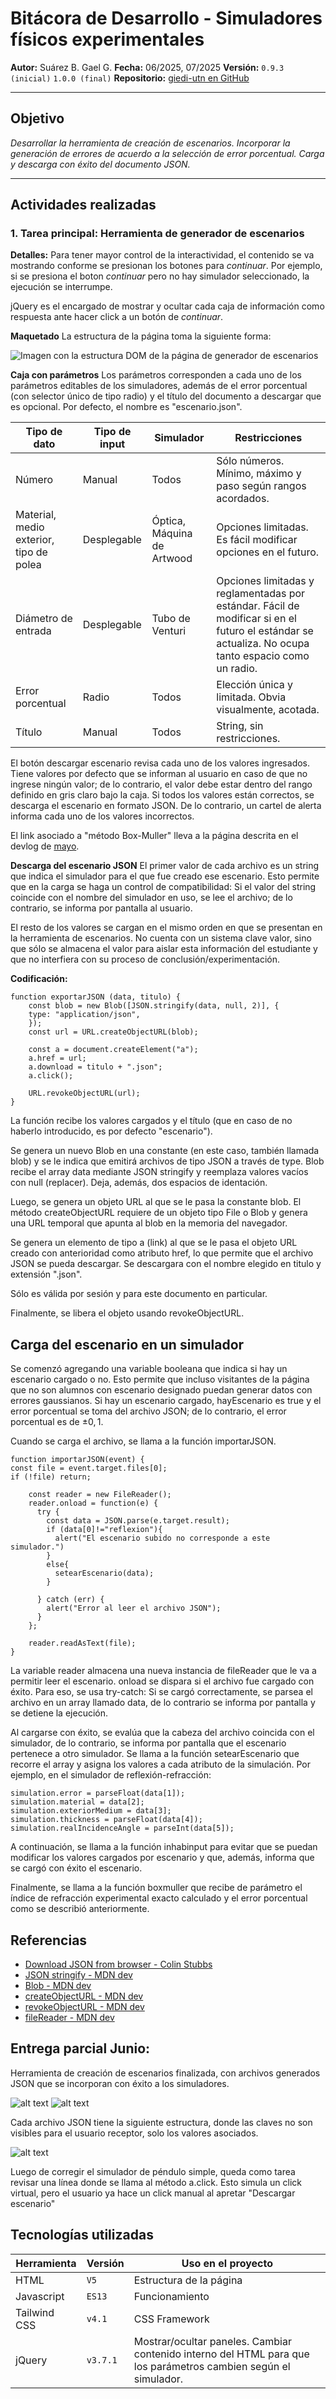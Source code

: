 # Bitácora de Desarrollo - Simuladores físicos experimentales

**Autor:** Suárez B. Gael G.
**Fecha:** 06/2025, 07/2025
**Versión:** `0.9.3 (inicial)` `1.0.0 (final)`
**Repositorio:** [giedi-utn en GitHub](https://github.com/GIEDI-UTN/giedi-utn.github.io)

---

## Objetivo

_Desarrollar la herramienta de creación de escenarios. Incorporar la generación de errores de acuerdo a la selección de error porcentual. Carga y descarga con éxito del documento JSON._

---

## Actividades realizadas

### 1. Tarea principal: Herramienta de generador de escenarios

**Detalles:**
Para tener mayor control de la interactividad, el contenido se va mostrando conforme se presionan los botones para _continuar_. Por ejemplo, si se presiona el boton _continuar_ pero no hay simulador seleccionado, la ejecución se interrumpe.

jQuery es el encargado de mostrar y ocultar cada caja de información como respuesta ante hacer click a un botón de _continuar_.

**Maquetado**
La estructura de la página toma la siguiente forma:

![Imagen con la estructura DOM de la página de generador de escenarios](dom_diag.png)

**Caja con parámetros**
Los parámetros corresponden a cada uno de los parámetros editables de los simuladores, además de el error porcentual (con selector único de tipo radio) y el título del documento a descargar que es opcional. Por defecto, el nombre es "escenario.json".

| Tipo de dato                            | Tipo de input | Simulador                  | Restricciones                                                                                                                                       |
| --------------------------------------- | ------------- | -------------------------- | --------------------------------------------------------------------------------------------------------------------------------------------------- |
| Número                                  | Manual        | Todos                      | Sólo números. Mínimo, máximo y paso según rangos acordados.                                                                                         |
| Material, medio exterior, tipo de polea | Desplegable   | Óptica, Máquina de Artwood | Opciones limitadas. Es fácil modificar opciones en el futuro.                                                                                       |
| Diámetro de entrada                     | Desplegable   | Tubo de Venturi            | Opciones limitadas y reglamentadas por estándar. Fácil de modificar si en el futuro el estándar se actualiza. No ocupa tanto espacio como un radio. |
| Error porcentual                        | Radio         | Todos                      | Elección única y limitada. Obvia visualmente, acotada.                                                                                              |
| Título                                  | Manual        | Todos                      | String, sin restricciones.                                                                                                                          |

El botón descargar escenario revisa cada uno de los valores ingresados. Tiene valores por defecto que se informan al usuario en caso de que no ingrese ningún valor; de lo contrario, el valor debe estar dentro del rango definido en gris claro bajo la caja. Si todos los valores están correctos, se descarga el escenario en formato JSON. De lo contrario, un cartel de alerta informa cada uno de los valores incorrectos.

El link asociado a "método Box-Muller" lleva a la página descrita en el devlog de [mayo](../5-mayo/mayo.md).

**Descarga del escenario JSON**
El primer valor de cada archivo es un string que indica el simulador para el que fue creado ese escenario. Esto permite que en la carga se haga un control de compatibilidad: Si el valor del string coincide con el nombre del simulador en uso, se lee el archivo; de lo contrario, se informa por pantalla al usuario.

El resto de los valores se cargan en el mismo orden en que se presentan en la herramienta de escenarios. No cuenta con un sistema clave valor, sino que sólo se almacena el valor para aislar esta información del estudiante y que no interfiera con su proceso de conclusión/experimentación.

**Codificación:**

```
function exportarJSON (data, titulo) {
    const blob = new Blob([JSON.stringify(data, null, 2)], {
    type: "application/json",
    });
    const url = URL.createObjectURL(blob);

    const a = document.createElement("a");
    a.href = url;
    a.download = titulo + ".json";
    a.click();

    URL.revokeObjectURL(url);
}
```

La función recibe los valores cargados y el título (que en caso de no haberlo introducido, es por defecto "escenario").

Se genera un nuevo Blob en una constante (en este caso, también llamada blob) y se le indica que emitirá archivos de tipo JSON a través de type. Blob recibe el array data mediante JSON stringify y reemplaza valores vacíos con null (replacer). Deja, además, dos espacios de identación.

Luego, se genera un objeto URL al que se le pasa la constante blob. El método createObjectURL requiere de un objeto tipo File o Blob y genera una URL temporal que apunta al blob en la memoria del navegador.

Se genera un elemento de tipo a (link) al que se le pasa el objeto URL creado con anterioridad como atributo href, lo que permite que el archivo JSON se pueda descargar. Se descargara con el nombre elegido en titulo y extensión ".json".

Sólo es válida por sesión y para este documento en particular.

Finalmente, se libera el objeto usando revokeObjectURL.

## Carga del escenario en un simulador

Se comenzó agregando una variable booleana que indica si hay un escenario cargado o no. Esto permite que incluso visitantes de la página que no son alumnos con escenario designado puedan generar datos con errores gaussianos. Si hay un escenario cargado, hayEscenario es true y el error porcentual se toma del archivo JSON; de lo contrario, el error porcentual es de $\pm0,1$.

Cuando se carga el archivo, se llama a la función importarJSON.

```
function importarJSON(event) {
const file = event.target.files[0];
if (!file) return;

    const reader = new FileReader();
    reader.onload = function(e) {
      try {
        const data = JSON.parse(e.target.result);
        if (data[0]!="reflexion"){
          alert("El escenario subido no corresponde a este simulador.")
        }
        else{
          setearEscenario(data);
        }

      } catch (err) {
        alert("Error al leer el archivo JSON");
      }
    };

    reader.readAsText(file);
}
```

La variable reader almacena una nueva instancia de fileReader que le va a permitir leer el escenario. onload se dispara si el archivo fue cargado con éxito. Para eso, se usa try-catch: Si se cargó correctamente, se parsea el archivo en un array llamado data, de lo contrario se informa por pantalla y se detiene la ejecución.

Al cargarse con éxito, se evalúa que la cabeza del archivo coincida con el simulador, de lo contrario, se informa por pantalla que el escenario pertenece a otro simulador. Se llama a la función setearEscenario que recorre el array y asigna los valores a cada atributo de la simulación. Por ejemplo, en el simulador de reflexión-refracción:

```
simulation.error = parseFloat(data[1]);
simulation.material = data[2];
simulation.exteriorMedium = data[3];
simulation.thickness = parseFloat(data[4]);
simulation.realIncidenceAngle = parseInt(data[5]);
```

A continuación, se llama a la función inhabinput para evitar que se puedan modificar los valores cargados por escenario y que, además, informa que se cargó con éxito el escenario.

Finalmente, se llama a la función boxmuller que recibe de parámetro el índice de refracción experimental exacto calculado y el error porcentual como se describió anteriormente.

## Referencias

- [Download JSON from browser - Colin Stubbs](github.com/colin-stubbs/js-download-json-from-browser/blob/master/example.html)
- [JSON stringify - MDN dev](https://developer.mozilla.org/es/docs/Web/JavaScript/Reference/Global_Objects/JSON/stringify)
- [Blob - MDN dev](https://developer.mozilla.org/es/docs/Web/API/Blob)
- [createObjectURL - MDN dev](https://developer.mozilla.org/es/docs/Web/API/URL/createObjectURL_static)
- [revokeObjectURL - MDN dev](https://developer.mozilla.org/en-US/docs/Web/API/URL/revokeObjectURL_static)
- [fileReader - MDN dev](https://developer.mozilla.org/en-US/docs/Web/API/FileReader)

## Entrega parcial Junio:

Herramienta de creación de escenarios finalizada, con archivos generados JSON que se incorporan con éxito a los simuladores.

![alt text](image.png)
![alt text](image-1.png)

Cada archivo JSON tiene la siguiente estructura, donde las claves no son visibles para el usuario receptor, solo los valores asociados.

![alt text](image-2.png)

Luego de corregir el simulador de péndulo simple, queda como tarea revisar una línea donde se llama al método a.click. Esto simula un click virtual, pero el usuario ya hace un click manual al apretar "Descargar escenario"

## Tecnologías utilizadas

| Herramienta  | Versión  | Uso en el proyecto                                                                                              |
| ------------ | -------- | --------------------------------------------------------------------------------------------------------------- |
| HTML         | `V5`     | Estructura de la página                                                                                         |
| Javascript   | `ES13`   | Funcionamiento                                                                                                  |
| Tailwind CSS | `v4.1`   | CSS Framework                                                                                                   |
| jQuery       | `v3.7.1` | Mostrar/ocultar paneles. Cambiar contenido interno del HTML para que los parámetros cambien según el simulador. |
